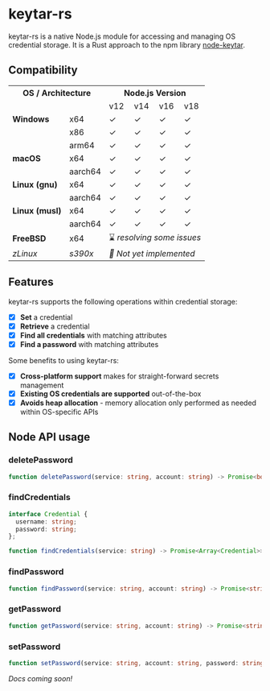 # keytar-rs

keytar-rs is a native Node.js module for accessing and managing OS credential storage. It is a Rust approach to the npm library [node-keytar](https://github.com/atom/node-keytar).

## Compatibility

<table>
    <tr>
        <th colspan="2">OS / Architecture</th>
        <th colspan="4">Node.js Version</th>
    </tr>
    <tr>
        <td colspan="2"></td>
        <td>v12</td>
        <td>v14</td>
        <td>v16</td>
        <td>v18</td>
    </tr>
    <tr>
        <td><b>Windows</b></td>
        <td>x64</td>
        <td>✓</td>
        <td>✓</td>
        <td>✓</td>
        <td>✓</td>
    </tr>
    <tr>
        <td></td>
        <td>x86</td>
        <td>✓</td>
        <td>✓</td>
        <td>✓</td>
        <td>✓</td>
    </tr>
    <tr>
        <td></td>
        <td>arm64</td>
        <td>✓</td>
        <td>✓</td>
        <td>✓</td>
        <td>✓</td>
    </tr>
    <tr>
        <td><b>macOS</b></td>
        <td>x64</td>
        <td>✓</td>
        <td>✓</td>
        <td>✓</td>
        <td>✓</td>
    </tr>
    <tr>
        <td></td>
        <td>aarch64</td>
        <td>✓</td>
        <td>✓</td>
        <td>✓</td>
        <td>✓</td>
    </tr>
    <tr>
        <td><b>Linux (gnu)</b></td>
        <td>x64</td>
        <td>✓</td>
        <td>✓</td>
        <td>✓</td>
        <td>✓</td>
    </tr>
    <tr>
        <td></td>
        <td>aarch64</td>
        <td>✓</td>
        <td>✓</td>
        <td>✓</td>
        <td>✓</td>
    </tr>
    <tr>
        <td><b>Linux (musl)</b></td>
        <td>x64</td>
        <td>✓</td>
        <td>✓</td>
        <td>✓</td>
        <td>✓</td>
    </tr>
    <tr>
        <td></td>
        <td>aarch64</td>
        <td>✓</td>
        <td>✓</td>
        <td>✓</td>
        <td>✓</td>
    </tr>
    <tr>
        <td><b>FreeBSD</b></td>
        <td>x64</td>
        <td colspan="4">⌛ <i>resolving some issues</i></td>
    </tr>
    <tr>
        <td><i>zLinux</i></td>
        <td><i>s390x</i></td>
        <td colspan="4"><i>💭 Not yet implemented</i></td>
    </tr>
</table>

## Features

keytar-rs supports the following operations within credential storage:

- [x] **Set** a credential
- [x] **Retrieve** a credential 
- [x] **Find all credentials** with matching attributes 
- [x] **Find a password** with matching attributes

Some benefits to using keytar-rs:

- [x] **Cross-platform support** makes for straight-forward secrets management
- [x] **Existing OS credentials are supported** out-of-the-box
- [x] **Avoids heap allocation** - memory allocation only performed as needed within OS-specific APIs

## Node API usage

### deletePassword

```ts
function deletePassword(service: string, account: string) -> Promise<boolean>
```

### findCredentials

```ts
interface Credential {
  username: string;
  password: string;
};

function findCredentials(service: string) -> Promise<Array<Credential>>
```

### findPassword

```ts
function findPassword(service: string, account: string) -> Promise<string>
```

### getPassword

```ts
function getPassword(service: string, account: string) -> Promise<string>
```

### setPassword

```ts
function setPassword(service: string, account: string, password: string) -> Promise<boolean>
```

*Docs coming soon!*

